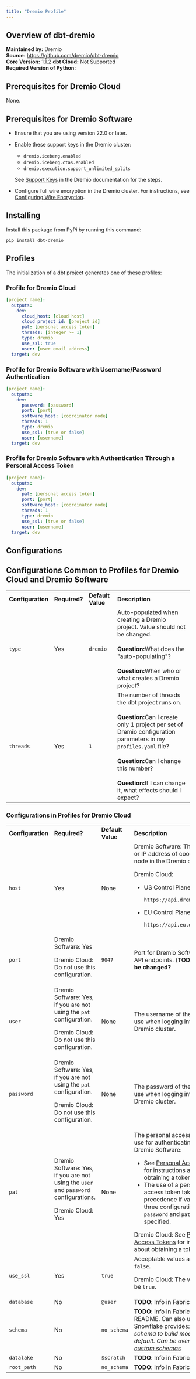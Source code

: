 ```yaml
---
title: "Dremio Profile"
---
```



## Overview of dbt-dremio
**Maintained by:** Dremio      
**Source:** https://github.com/dremio/dbt-dremio  
**Core Version:** 1.1.2
**dbt Cloud:** Not Supported    
**Required Version of Python:** 

<!-- Who is the author going to be?
![dbt-dremio stars](https://img.shields.io/github/stars/fabrice-etanchaud/dbt-dremio?style=for-the-badge)
-->

## Prerequisites for Dremio Cloud
None.

## Prerequisites for Dremio Software

* Ensure that you are using version 22.0 or later.
* Enable these support keys in the Dremio cluster:
  * `dremio.iceberg.enabled`
  * `dremio.iceberg.ctas.enabled`
  * `dremio.execution.support_unlimited_splits`

  See <a target="_blank" href="https://docs.dremio.com/software/advanced-administration/support-settings/#support-keys">Support Keys</a> in the Dremio documentation for the steps.
* Configure full wire encryption in the Dremio cluster. For instructions, see <a target="_blank" href="https://docs.dremio.com/software/deployment/wire-encryption-config/">Configuring Wire Encryption</a>.

## Installing

Install this package from PyPi by running this command:

```
pip install dbt-dremio
```

## Profiles

The initialization of a dbt project generates one of these profiles:


### Profile for Dremio Cloud
```yaml
[project name]:
  outputs:
    dev:
      cloud_host: [cloud host]
      cloud_project_id: [project id]
      pat: [personal access token]
      threads: [integer >= 1]
      type: dremio
      use_ssl: true
      user: [user email address]
  target: dev
```

### Profile for Dremio Software with Username/Password Authentication
```yaml
[project name]:
  outputs:
    dev:
      password: [password]
      port: [port]
      software_host: [coordinator node]
      threads: 1
      type: dremio
      use_ssl: [true or false]
      user: [username]
  target: dev
```

### Profile for Dremio Software with Authentication Through a Personal Access Token
```yaml
[project name]:
  outputs:
    dev:
      pat: [personal access token]
      port: [port]
      software_host: [coordinator node]
      threads: 1
      type: dremio
      use_ssl: [true or false]
      user: [username]
  target: dev
```

## Configurations

## Configurations Common to Profiles for Dremio Cloud and Dremio Software

<table>
  <tr>
   <td><strong>Configuration</strong>
   </td>
   <td><strong>Required?</strong>
   </td>
   <td><strong>Default Value</strong>
   </td>
   <td><strong>Description</strong>
   </td>
  </tr>
  <tr>
   <td><code>type</code>
   </td>
   <td>Yes
   </td>
   <td><code>dremio</code>
   </td>
   <td>Auto-populated when creating a Dremio project. Value should not be changed.<br><br><b>Question:</b>What does the "auto-populating"?<br><br><b>Question:</b>When who or what creates a Dremio project?<br>
   </td>
  </tr>
  <tr>
   <td><code>threads</code>
   </td>
   <td>Yes
   </td>
   <td><code>1</code>
   </td>
   <td>The number of threads the dbt project runs on.<br><br><b>Question:</b>Can I create only 1 project per set of Dremio configuration parameters in my <code>profiles.yaml</code> file?<br><br><b>Question:</b>Can I change this number?<br><br><b>Question:</b>If I can change it, what effects should I expect?
   </td>
  </tr>
  </table>
  
  ### Configurations in Profiles for Dremio Cloud
  <table>
    <tr>
     <td><strong>Configuration</strong>
     </td>
     <td><strong>Required?</strong>
     </td>
     <td><strong>Default Value</strong>
     </td>
     <td><strong>Description</strong>
     </td>
    </tr>
  <tr>
   <td><code>host</code>
   </td>
   <td>Yes
   </td>
   <td>None
   </td>
   <td>Dremio Software: The hostname or IP address of coordinator node in the Dremio cluster.
<p>
Dremio Cloud:
<ul>
<li>US Control Plane
<p>
<code>https://api.dremio.cloud</code></li>
<li>
EU Control Plane
<p>
<code>https://api.eu.dremio.cloud</code></li>
</ul>
   </td>
  </tr>
  <tr>
   <td><code>port</code>
   </td>
   <td>Dremio Software: Yes
<p>
Dremio Cloud: Do not use this configuration.
   </td>
   <td><code>9047</code>
   </td>
   <td>Port for Dremio Software cluster API endpoints. (<strong>TODO: Can this be changed?</strong>
   </td>
  </tr>
  <tr>
   <td><code>user</code>
   </td>
   <td>Dremio Software: Yes, if you are not using the <code>pat</code> configuration.
<p>
Dremio Cloud: Do not use this configuration.
   </td>
   <td>None
   </td>
   <td>The username of the account to use when logging into the Dremio cluster.
   </td>
  </tr>
  <tr>
   <td><code>password</code>
   </td>
   <td>Dremio Software: Yes, if you are not using the <code>pat</code> configuration.
<p>
Dremio Cloud: Do not use this configuration.
   </td>
   <td>None
   </td>
   <td>The password of the account to use when logging into the Dremio cluster.
   </td>
  </tr>
  <tr>
   <td><code>pat</code>
   </td>
   <td>Dremio Software: Yes, if you are not using the <code>user</code> and <code>password</code> configurations.
<p>
Dremio Cloud: Yes
   </td>
   <td>None
   </td>
   <td>The personal access token to use for authenticating to Dremio.<br>Dremio Software: <ul><li>See <a target="_blank" href="https://docs.dremio.com/software/security/personal-access-tokens">Personal Access Tokens</a> for instructions about obtaining a token.</li><li>The use of a personal access token takes precedence if values for the three configurations <code>user</code>, <code>password</code> and <code>pat</code> are specified.</li></ul>Dremio Cloud: See <a target="_blank" href="https://docs.dremio.com/cloud/security/authentication/personal-access-token/">Personal Access Tokens</a> for instructions about obtaining a token.
   </td>
  </tr>
  <tr>
   <td><code>use_ssl</code>
   </td>
   <td>Yes
   </td>
   <td><code>true</code>
   </td>
   <td>Acceptable values are <code>true</code> and <code>false</code>.
<p>
Dremio Cloud: The value must be <code>true</code>.
   </td>
  </tr>
  <tr>
   <td><code>database</code>
   </td>
   <td>No
   </td>
   <td><code>@user</code>
   </td>
   <td><strong>TODO</strong>: Info in Fabrice’s README
   </td>
  </tr>
  <tr>
   <td><code>schema</code>
   </td>
   <td>No
   </td>
   <td><code>no_schema</code>
   </td>
   <td><strong>TODO</strong>: Info in Fabrice’s README. Can also use what Snowflake provides: <em>The schema to build models into by default. Can be overridden with<a href="https://docs.getdbt.com/docs/building-a-dbt-project/building-models/using-custom-schemas"> custom schemas</a></em>
   </td>
  </tr>
  <tr>
   <td><code>datalake</code>
   </td>
   <td>No
   </td>
   <td><code>$scratch</code>
   </td>
   <td><strong>TODO</strong>: Info in Fabrice’s README
   </td>
  </tr>
  <tr>
   <td><code>root_path</code>
   </td>
   <td>No
   </td>
   <td><code>no_schema</code>
   </td>
   <td><strong>TODO</strong>: Info in Fabrice’s README
   </td>
  </tr>
</table>